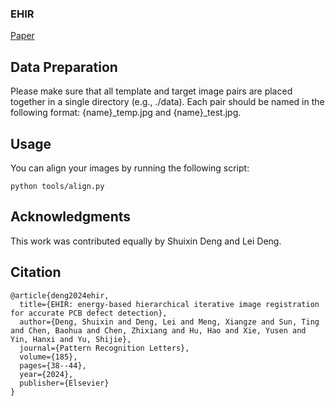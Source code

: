 ### EHIR
[Paper](https://www.sciencedirect.com/science/article/pii/S0167865524001983)

## Data Preparation
Please make sure that all template and target image pairs are placed together in a single directory (e.g., ./data). Each pair should be named in the following format: {name}_temp.jpg and {name}_test.jpg.

## Usage
You can align your images by running the following script:
```
python tools/align.py
```

## Acknowledgments
This work was contributed equally by Shuixin Deng and Lei Deng.

## Citation
```
@article{deng2024ehir,
  title={EHIR: energy-based hierarchical iterative image registration for accurate PCB defect detection},
  author={Deng, Shuixin and Deng, Lei and Meng, Xiangze and Sun, Ting and Chen, Baohua and Chen, Zhixiang and Hu, Hao and Xie, Yusen and Yin, Hanxi and Yu, Shijie},
  journal={Pattern Recognition Letters},
  volume={185},
  pages={38--44},
  year={2024},
  publisher={Elsevier}
}
```